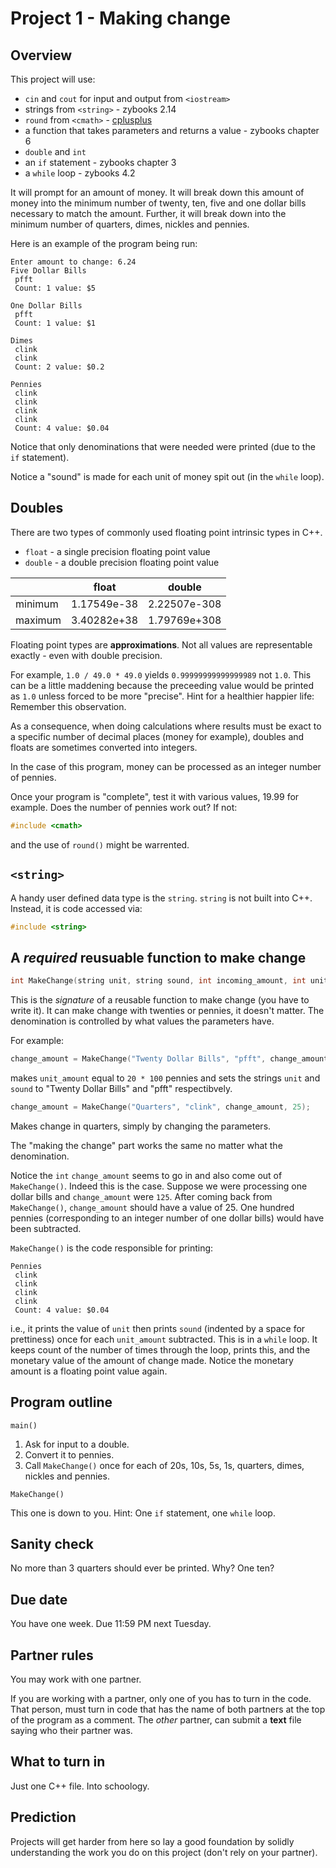 # Project 1 - Making change

## Overview

This project will use:

* `cin` and `cout` for input and output from `<iostream>`
* strings from `<string>` - zybooks 2.14
* `round` from `<cmath>` - [cplusplus](http://www.cplusplus.com/reference/cmath/round/)
* a function that takes parameters and returns a value - zybooks chapter 6
* `double` and `int`
* an `if` statement - zybooks chapter 3
* a `while` loop - zybooks 4.2

It will prompt for an amount of money. It will break down this amount of money into the minimum number of twenty, ten, five and one dollar bills necessary to match the amount. Further, it will break down into the minimum number of quarters, dimes, nickles and pennies.

Here is an example of the program being run:

```text
Enter amount to change: 6.24
Five Dollar Bills
 pfft
 Count: 1 value: $5

One Dollar Bills
 pfft
 Count: 1 value: $1

Dimes
 clink
 clink
 Count: 2 value: $0.2

Pennies
 clink
 clink
 clink
 clink
 Count: 4 value: $0.04
```

Notice that only denominations that were needed were printed (due to the `if` statement).

Notice a "sound" is made for each unit of money spit out (in the `while` loop).

## Doubles

There are two types of commonly used floating point intrinsic types in C++.

* `float` - a single precision floating point value
* `double` - a double precision floating point value

|   | float | double |
| - | ----- | ------ |
| minimum | 1.17549e-38 | 2.22507e-308 |
| maximum | 3.40282e+38 | 1.79769e+308 |

Floating point types are **approximations**. Not all values are representable exactly - even with double precision.

For example, `1.0 / 49.0 * 49.0` yields `0.99999999999999989` not `1.0`. This can be a little maddening because the preceeding value would be printed as `1.0` unless forced to be more "precise". Hint for a healthier happier life: Remember this observation.

As a consequence, when doing calculations where results must be exact to a specific number of decimal places (money for example), doubles and floats are sometimes converted into integers.

In the case of this program, money can be processed as an integer number of pennies.

Once your program is "complete", test it with various values, 19.99 for example. Does the number of pennies work out? If not:

```c++
#include <cmath>
```

and the use of `round()` might be warrented.

## `<string>`

A handy user defined data type is the `string`. `string` is not built into C++. Instead, it is code accessed via:

```c++
#include <string>
```

## A *required* reusuable function to make change

```c++
int MakeChange(string unit, string sound, int incoming_amount, int unit_amount)
```

This is the *signature* of a reusable function to make change (you have to write it). It can make change with twenties or pennies, it doesn't matter. The denomination is controlled by what values the parameters have.

For example:

```c++
change_amount = MakeChange("Twenty Dollar Bills", "pfft", change_amount, 2000);
```

makes `unit_amount` equal to `20 * 100` pennies and sets the strings `unit` and `sound` to "Twenty Dollar Bills" and "pfft" respectibvely.

```c++
change_amount = MakeChange("Quarters", "clink", change_amount, 25);
```

Makes change in quarters, simply by changing the parameters.

The "making the change" part works the same no matter what the denomination.

Notice the `int` `change_amount` seems to go in and also come out of `MakeChange()`. Indeed this is the case. Suppose we were processing one dollar bills and `change_amount` were `125`. After coming back from `MakeChange()`, `change_amount` should have a value of 25. One hundred pennies (corresponding to an integer number of one dollar bills) would have been subtracted.

`MakeChange()` is the code responsible for printing:

```text
Pennies
 clink
 clink
 clink
 clink
 Count: 4 value: $0.04
```

i.e., it prints the value of `unit` then prints `sound` (indented by a space for prettiness) once for each `unit_amount` subtracted. This is in a `while` loop. It keeps count of the number of times through the loop, prints this, and the monetary value of the amount of change made. Notice the monetary amount is a floating point value again.

## Program outline

`main()`

1. Ask for input to a double.
2. Convert it to pennies.
3. Call `MakeChange()` once for each of 20s, 10s, 5s, 1s, quarters, dimes, nickles and pennies.

`MakeChange()`

This one is down to you. Hint: One `if` statement, one `while` loop.

## Sanity check

No more than 3 quarters should ever be printed. Why? One ten?

## Due date

You have one week. Due 11:59 PM next Tuesday.

## Partner rules

You may work with one partner.

If you are working with a partner, only one of you has to turn in the code. That person, must turn in code that has the name of both partners at the top of the program as a comment. The *other* partner, can submit a **text** file saying who their partner was.

## What to turn in

Just one C++ file. Into schoology.

## Prediction

Projects will get harder from here so lay a good foundation by solidly understanding the work you do on this project (don't rely on your partner).
